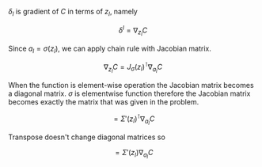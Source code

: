 $`\delta_l`$ is gradient of $`C`$ in terms of $`z_l`$, namely

```math
\delta^l = \nabla_{z_l} C
```

Since $`a_l = \sigma(z_l)`$, we can apply chain rule with Jacobian matrix.

```math
\nabla_{z_l} C = {J_\sigma (z_l)}^\intercal \nabla_{a_l} C 
```

When the function is element-wise operation the Jacobian matrix becomes a diagonal matrix. $`\sigma`$ is elementwise function therefore the Jacobian matrix becomes exactly the matrix that was given in the problem.

```math
= {\Sigma' (z_l)}^\intercal \nabla_{a_l} C 
```

Transpose doesn't change diagonal matrices so

```math
= {\Sigma' (z_l)} \nabla_{a_l} C 
```
